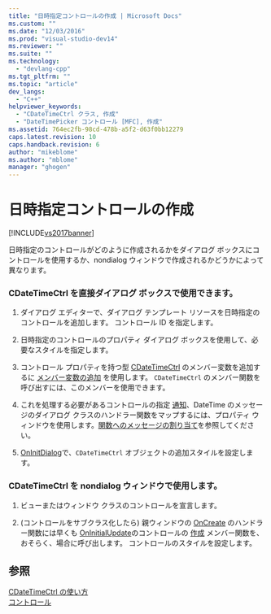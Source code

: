 ```yaml
---
title: "日時指定コントロールの作成 | Microsoft Docs"
ms.custom: ""
ms.date: "12/03/2016"
ms.prod: "visual-studio-dev14"
ms.reviewer: ""
ms.suite: ""
ms.technology: 
  - "devlang-cpp"
ms.tgt_pltfrm: ""
ms.topic: "article"
dev_langs: 
  - "C++"
helpviewer_keywords: 
  - "CDateTimeCtrl クラス, 作成"
  - "DateTimePicker コントロール [MFC], 作成"
ms.assetid: 764ec2fb-98cd-478b-a5f2-d63f0bb12279
caps.latest.revision: 10
caps.handback.revision: 6
author: "mikeblome"
ms.author: "mblome"
manager: "ghogen"
---
```

# 日時指定コントロールの作成
[!INCLUDE[vs2017banner](../assembler/inline/includes/vs2017banner.md)]

日時指定のコントロールがどのように作成されるかをダイアログ ボックスにコントロールを使用するか、nondialog ウィンドウで作成されるかどうかによって異なります。  
  
### CDateTimeCtrl を直接ダイアログ ボックスで使用できます。  
  
1.  ダイアログ エディターで、ダイアログ テンプレート リソースを日時指定のコントロールを追加します。  コントロール ID を指定します。  
  
2.  日時指定のコントロールのプロパティ ダイアログ ボックスを使用して、必要なスタイルを指定します。  
  
3.  コントロール プロパティを持つ型 [CDateTimeCtrl](../mfc/reference/cdatetimectrl-class.md) のメンバー変数を追加するに [メンバー変数の追加](../ide/adding-a-member-variable-visual-cpp.md) を使用します。  `CDateTimeCtrl` のメンバー関数を呼び出すには、このメンバーを使用できます。  
  
4.  これを処理する必要があるコントロールの指定 [通知](../mfc/processing-notification-messages-in-date-and-time-picker-controls.md)、DateTime のメッセージのダイアログ クラスのハンドラー関数をマップするには、プロパティ ウィンドウを使用します。[関数へのメッセージの割り当て](../Topic/Mapping%20Messages%20to%20Functions.md)を参照してください。  
  
5.  [OnInitDialog](../Topic/CDialog::OnInitDialog.md)で、`CDateTimeCtrl` オブジェクトの追加スタイルを設定します。  
  
### CDateTimeCtrl を nondialog ウィンドウで使用します。  
  
1.  ビューまたはウィンドウ クラスのコントロールを宣言します。  
  
2.  \(コントロールをサブクラス化したら\) 親ウィンドウの [OnCreate](../Topic/CWnd::OnCreate.md) のハンドラー関数には早くも [OnInitialUpdate](../Topic/CView::OnInitialUpdate.md)のコントロールの [作成](../Topic/CTabCtrl::Create.md) メンバー関数を、おそらく、場合に呼び出します。  コントロールのスタイルを設定します。  
  
## 参照  
 [CDateTimeCtrl の使い方](../mfc/using-cdatetimectrl.md)   
 [コントロール](../mfc/controls-mfc.md)